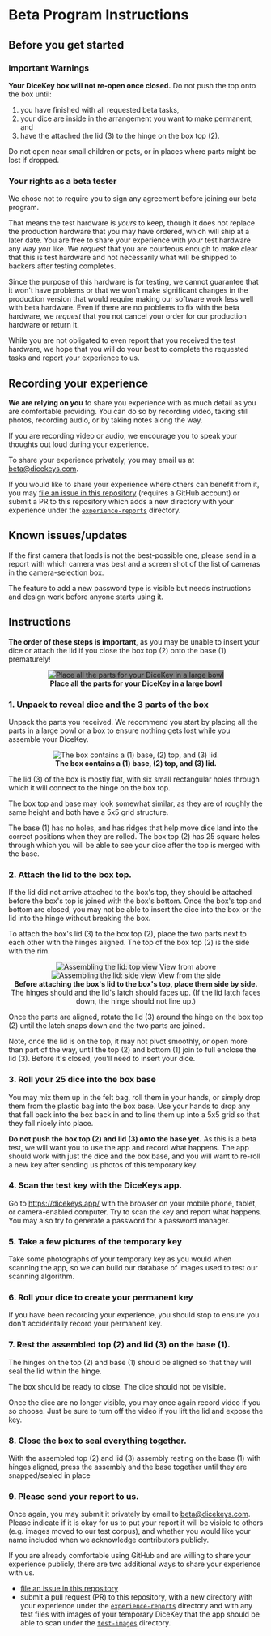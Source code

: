 # Beta Program Instructions

## Before you get started

### **Important** Warnings

**Your DiceKey box will not re-open once closed.** 
 Do not push the top onto the box until:
  1. you have finished with all requested beta tasks,
  2. your dice are inside in the arrangement you want to make permanent, and
  3. have the attached the lid (3) to the hinge on the box top (2).

Do not open near small children or pets, or in places where parts might be lost if dropped.

### Your rights as a beta tester

We chose not to require you to sign any agreement before joining our beta program.

That means the test hardware is _yours_ to keep, though it does not replace the production hardware that you may have ordered, which will ship at a later date. You are free to share your experience with _your_ test hardware any way _you_ like.  We _request_ that you are courteous enough to make clear that this is test hardware and not necessarily what will be shipped to backers after testing completes.

Since the purpose of this hardware is for testing, we cannot guarantee that it won't have problems or that we won't make significant changes in the production version that would require making our software work less well with beta hardware. Even if there are no problems to fix with the beta hardware, we _request_ that you not cancel your order for our production hardware or return it.

While you are not obligated to even report that you received the test hardware, we hope that you will do your best to complete the requested tasks and report your experience to us.

## Recording your experience

**We are relying on you** to share you experience with as much detail as you are comfortable providing. You can do so by recording video, taking still photos, recording audio, or by taking notes along the way.

If you are recording video or audio, we encourage you to speak your thoughts out loud during your experience.

To share your experience privately, you may email us at beta@dicekeys.com.

If you would like to share your experience where others can benefit from it, you may [file an issue in this repository](https://github.com/dicekeys/beta-program/issues/new) (requires a GitHub account) or submit a PR to this repository which adds a new directory with your experience under the [`experience-reports`](./experience-reports) directory.

## Known issues/updates

If the first camera that loads is not the best-possible one, please send in a report with which camera was best and a screen shot of the list of cameras in the camera-selection box.

The feature to add a new password type is visible but needs instructions and design work before anyone starts using it.

## Instructions

**The order of these steps is important**, as you may be unable to insert your dice or attach the lid if you close the box top (2) onto the base (1) prematurely!

<p align="center">
    <img src="./images/bowl.png" style="background-color: gray" alt=" Place all the parts for your DiceKey in a large bowl" />
    <br/>
    <b>Place all the parts for your DiceKey in a large bowl</b>
</p>

### 1. Unpack to reveal dice and the 3 parts of the box
Unpack the parts you received.  We recommend you start by placing all the parts in a large bowl or a box to ensure nothing gets lost while you assemble your DiceKey.

<p align="center">
    <img src="./images/parts-list.png"" alt="The box contains a (1) base, (2) top, and (3) lid." />
    <br/>
    <b>The box contains a (1) base, (2) top, and (3) lid.</b>
</p>

The lid (3) of the box is mostly flat, with six small rectangular holes through which it will connect to the hinge on the box top.

The box top and base may look somewhat similar, as they are of roughly the same height and both have a 5x5 grid structure.

The base (1) has no holes, and has ridges that help move dice land into the correct positions when they are rolled.  The box top (2) has 25 square holes through which you will be able to see your dice after the top is merged with the base.

### 2. Attach the lid to the box top.

If the lid did not arrive attached to the box's top, they should be attached before the box's top is joined with the box's bottom.  Once the box's top and bottom are closed, you may not be able to insert the dice into the box or the lid into the hinge without breaking the box.

To attach the box's lid (3) to the box top (2), place the two parts next to each other with the hinges aligned.  The top of the box top (2) is the side with the rim.

<p align="center">
    <img src="./images/lid-assembly-top-view.png" style="background-color: #f0f0f0;" alt="Assembling the lid: top view" />
    View from above
    <img src="./images/lid-assembly-side-view.png" style="background-color: #f0f0f0;" alt="Assembling the lid: side view" />
    View from the side<br>
    <b>Before attaching the box's lid to the box's top, place them side by side.</b><br>
    The hinges should and the lid's latch should faces up.  (If the lid latch faces down, the hinge should not line up.)
</p>

Once the parts are aligned, rotate the lid (3) around the hinge on the box top (2) until the latch snaps down and the two parts are joined.

Note, once the lid is on the top, it may not pivot smoothly, or open more than part of the way, until the top (2) and bottom (1) join to full enclose the lid (3).  Before it's closed, you'll need to insert your dice.

### 3. Roll your 25 dice into the box base

You may mix them up in the felt bag, roll them in your hands, or simply drop them from the plastic bag into the box base.  Use your hands to drop any that fall back into the box back in and to line them up into a 5x5 grid so that they fall nicely into place.

**Do not push the box top (2) and lid (3) onto the base yet.**  As this is a beta test, we will want you to use the app and record what happens.  The app should work with just the dice and the box base, and you will want to re-roll a new key after sending us photos of this temporary key.

### 4. Scan the test key with the DiceKeys app.

Go to https://dicekeys.app/ with the browser on your mobile phone, tablet, or camera-enabled computer.  Try to scan the key and report what happens.  You may also try to generate a password for a password manager.

### 5. Take a few pictures of the temporary key

Take some photographs of your temporary key as you would when scanning the app, so we can build our database of images used to test our scanning algorithm.

### 6. Roll your dice to create your permanent key

If you have been recording your experience, you should stop to ensure you don't accidentally record your permanent key.

### 7. Rest the assembled top (2) and lid (3) on the base (1).
The hinges on the top (2) and base (1) should be aligned so that they will seal the lid within the hinge.

The box should be ready to close.
The dice should not be visible.

Once the dice are no longer visible, you may once again record video if you so choose.
Just be sure to turn off the video if you lift the lid and expose the key.

### 8. Close the box to seal everything together.

With the assembled top (2) and lid (3) assembly resting on the base (1) with hinges aligned, press the assembly and the base together until they are snapped/sealed in place

### 9. Please send your report to us.

Once again, you may submit it privately by email to beta@dicekeys.com. Please indicate if it is okay for us to put your report it will be visible to others (e.g. images moved to our test corpus), and whether you would like your name included when we acknowledge contributors publicly.

If you are already comfortable using GitHub and are willing to share your experience publicly, there are two additional ways to share your experience with us.
  - [file an issue in this repository](https://github.com/dicekeys/beta-program/issues/new) 
  - submit a pull request (PR) to this repository, with a new directory with your experience under the [`experience-reports`](./experience-reports) directory and with any test files with images of your temporary DiceKey that the app should be able to scan under the [`test-images`](./test-images) directory.

<!-- If you want to make it even easier for us to use test images of your DiceKey, give them a name that maps to their value. -->

